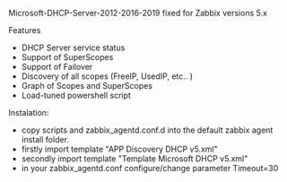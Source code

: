 Microsoft-DHCP-Server-2012-2016-2019 fixed for Zabbix versions 5.x

Features

- DHCP Server service status
- Support of SuperScopes
- Support of Failover
- Discovery of all scopes (FreeIP, UsedIP, etc.. )
- Graph of Scopes and SuperScopes
- Load-tuned powershell script


Instalation:

- copy scripts and zabbix_agentd.conf.d into the default zabbix agent install folder.
- firstly import template "APP Discovery DHCP v5.xml"
- secondly import template "Template Microsoft DHCP v5.xml"
- in your zabbix_agentd.conf configure/change parameter Timeout=30
